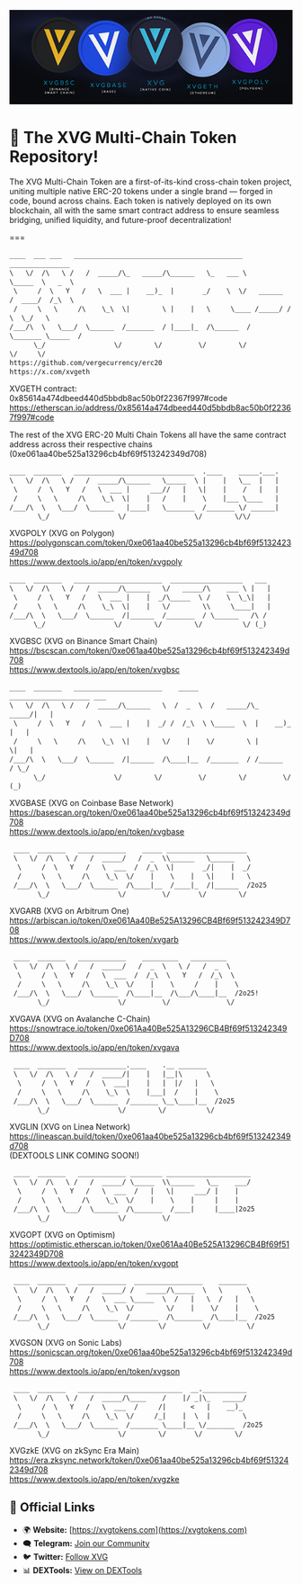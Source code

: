 ![Banner](https://raw.githubusercontent.com/vergecurrency/erc20/refs/heads/main/banners/600x200banner.png)

# 🚀 The XVG Multi-Chain Token Repository!

The XVG Multi-Chain Token are a first-of-its-kind cross-chain token project, uniting multiple 
native ERC-20 tokens under a single brand — forged in code, bound across chains. 
Each token is natively deployed on its own blockchain, all with the same smart contract address 
to ensure seamless bridging, unified liquidity, and future-proof decentralization!

===
```
____  ___ ___   __________________________________________           _______________   
\   \/  /\   \ /   /  _____/\_   _____/\______   \_   ___ \          \_____  \   _  \  
 \     /  \   Y   /   \  ___ |    __)_  |       _/    \  \/   ______  /  ____/  /_\  \ 
 /     \   \     /\    \_\  \|        \ |    |   \     \____ /_____/ /       \  \_/   \
/___/\  \   \___/  \______  /_______  / |____|_  /\______  /         \_______ \_____  /
      \_/                 \/        \/         \/        \/                  \/     \/ 
https://github.com/vergecurrency/erc20
https://x.com/xvgeth
```
XVGETH contract: 0x85614a474dbeed440d5bbdb8ac50b0f22367f997#code
https://etherscan.io/address/0x85614a474dbeed440d5bbdb8ac50b0f22367f997#code



The rest of the XVG ERC-20 Multi Chain Tokens all have the same contract address across their 
respective chains (0xe061aa40be525a13296cb4bf69f513242349d708)

```
____  _______   ______________________________  .____    _____.___.
\   \/  /\   \ /   /  _____/\______   \_____  \ |    |   \__  |   |
 \     /  \   Y   /   \  ___ |     ___//   |   \|    |    /   |   |
 /     \   \     /\    \_\  \|    |   /    |    \    |___ \____   |
/___/\  \   \___/  \______   |____|   \_______  /_______ \/ ______|
       \_/                 \/                 \/        \/\/ 
```
XVGPOLY (XVG on Polygon)<br>
https://polygonscan.com/token/0xe061aa40be525a13296cb4bf69f513242349d708<br>
https://www.dextools.io/app/en/token/xvgpoly

```
____  _______   ______________________  __________________   ___
\   \/  /\   \ /   /  _____/\______   \/   _____/\    ___ \ |   |
 \     /  \   Y   /   \  ___ |    |  _/\_____  \ /    \  \_\|   | 
 /     \   \     /\    \_\  \|    |   \/        \\     \____|   |
/___/\  \   \___/  \______  /|______  /_______  / \______   /\ /
      \_/                 \/        \/        \/          \/ (_)
```
XVGBSC (XVG on Binance Smart Chain)<br>
https://bscscan.com/token/0xe061aa40be525a13296cb4bf69f513242349d708<br>
https://www.dextools.io/app/en/token/xvgbsc

```
____  _______   ______________________    _____    ____________________ ___
\   \/  /\   \ /   /  _____/\______   \  /  _  \  /   _____/\_   _____/|   |
 \     /  \   Y   /   \  ___ |    |  _/ /  /_\  \ \_____  \  |    __)_ |   |
 /     \   \     /\    \_\  \|    |   \/    |    \/        \ |        \|   |
/___/\  \   \___/  \______  /|______  /\____|__  /_______  / /______  / \_/
      \_/                 \/        \/         \/        \/         \/  (_)
```
XVGBASE (XVG on Coinbase Base Network)<br>
https://basescan.org/token/0xe061aa40be525a13296cb4bf69f513242349d708<br>
https://www.dextools.io/app/en/token/xvgbase

```
 ____  _______   ____________    _____ ____________________ 
 \   \/  /\   \ /   /  _____/   /  _  \\______   \______   \
  \     /  \   Y   /   \  ___  /  /_\  \|       _/|    |  _/
  /     \   \     /\    \_\  \/    |    \    |   \|    |   \
 /___/\  \   \___/  \______  /\____|__  /____|_  /|______  /2o25
       \_/                 \/         \/       \/        \/ 
```
XVGARB (XVG on Arbitrum One)<br>
https://arbiscan.io/token/0xe061Aa40Be525A13296CB4Bf69f513242349D708<br>
https://www.dextools.io/app/en/token/xvgarb

```
 ____  _______   ____________    _________   _________   
 \   \/  /\   \ /   /  _____/   /  _  \   \ /   /  _  \  
  \     /  \   Y   /   \  ___  /  /_\  \   Y   /  /_\  \ 
  /     \   \     /\    \_\  \/    |    \     /    |    \
 /___/\  \   \___/  \______  /\____|__  /\___/\____|__  /2o25!
       \_/                 \/         \/              \/ 
```
XVGAVA (XVG on Avalanche C-Chain)<br>
https://snowtrace.io/token/0xe061Aa40Be525A13296CB4Bf69f513242349D708<br>
https://www.dextools.io/app/en/token/xvgava

```
 ____  _______   ____________.____    .__ _______   
 \   \/  /\   \ /   /  _____/|    |   |__|\      \  
  \     /  \   Y   /   \  ___|    |   |  |/   |   \ 
  /     \   \     /\    \_\  \    |___|  /    |    \
 /___/\  \   \___/  \______  /_______ \__\____|__  /2o25
       \_/                 \/        \/          \/ 
```
XVGLIN (XVG on Linea Network)<br>
https://lineascan.build/token/0xe061aa40be525a13296cb4bf69f513242349d708<br>
(DEXTOOLS LINK COMING SOON!)

```
 ____  _______   ____________ ________ _____________________
 \   \/  /\   \ /   /  _____/ \_____  \\______   \__    ___/
  \     /  \   Y   /   \  ___  /   |   \|     ___/ |    |   
  /     \   \     /\    \_\  \/    |    \    |     |    |   
 /___/\  \   \___/  \______  /\_______  /____|     |____|2o25
       \_/                 \/         \/                    
```
XVGOPT (XVG on Optimism)<Br>
https://optimistic.etherscan.io/token/0xe061Aa40Be525A13296CB4Bf69f513242349D708<br> 
https://www.dextools.io/app/en/token/xvgopt

```
 ____  _______   ____________  _________________    _______   
 \   \/  /\   \ /   /  _____/ /   _____/\_____  \   \      \  
  \     /  \   Y   /   \  ___ \_____  \  /   |   \  /   |   \ 
  /     \   \     /\    \_\  \/        \/    |    \/    |    \
 /___/\  \   \___/  \______  /_______  /\_______  /\____|__  /2o25
       \_/                 \/        \/         \/         \/ 
```
XVGSON (XVG on Sonic Labs)<br>
https://sonicscan.org/token/0xe061aa40be525a13296cb4bf69f513242349d708<br>
https://www.dextools.io/app/en/token/xvgson

```
 ____  _______   __________________________  __.___________
 \   \/  /\   \ /   /  _____/\____    /    |/ _|\_   _____/
  \     /  \   Y   /   \  ___  /     /|      <   |    __)_ 
  /     \   \     /\    \_\  \/     /_|    |  \  |        \
 /___/\  \   \___/  \______  /_______ \____|__ \/_______  /2o25
       \_/                 \/        \/       \/        \/ 
```
XVGzkE (XVG on zkSync Era Main)<br>
https://era.zksync.network/token/0xe061aa40be525a13296cb4bf69f513242349d708<br>
https://www.dextools.io/app/en/token/xvgzke




## 📣 Official Links

- 🌍 **Website:** [https://xvgtokens.com](https://xvgtokens.com)
- 🗨️ **Telegram:** [Join our Community](https://t.me/officialxvg)
- 🐦 **Twitter:** [Follow XVG](https://x.com/XVGTokens)
- 📊 **DEXTools:** [View on DEXTools](#)
